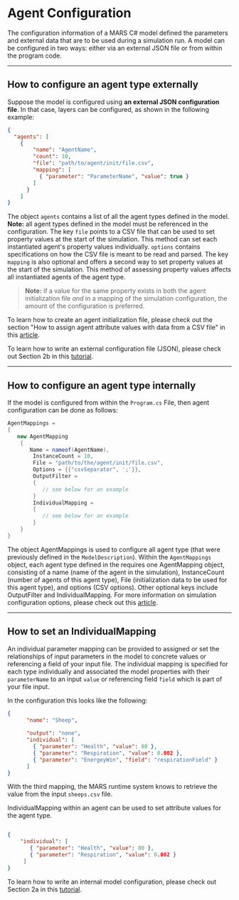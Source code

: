 # Agent Configuration

The configuration information of a MARS C# model defined the parameters and external data that are to be used during a simulation run. A model can be configured in two ways: either via an external JSON file or from within the program code.

___

## How to configure an agent type externally


Suppose the model is configured using **an external JSON configuration file**. In that case, layers can be configured, as shown in the following example:

```json
{
  "agents": [
    {
        "name": "AgentName",
        "count": 10,
        "file": "path/to/agent/init/file.csv",
        "mapping": [
          { "parameter": "ParameterName", "value": true }
        ]
      }
    ]
}
```

The object `agents` contains a list of all the agent types defined in the model. **Note:** all agent types defined in the model must be referenced in the configuration. The key `file`  points to a CSV file that can be used to set property values at the start of the simulation. This method can set each instantiated agent's property values individually. `options` contains specifications on how the CSV file is meant to be read and parsed. The key `mapping` is also optional and offers a second way to set property values at the start of the simulation. This method of assessing property values affects all instantiated agents of the agent type.

> **Note:** if a value for the same property exists in both the agent initialization file *and* in a mapping of the simulation configuration, the amount of the configuration is preferred.

To learn how to create an agent initialization file, please check out the section "How to assign agent attribute values with data from a CSV file" in this [article](../data-sources/csv.md).

To learn how to write an external configuration file (JSON), please check out Section 2b in this [tutorial](../tutorials/main_and_configs.md).

___

## How to configure an agent type internally

If the model is configured from within the `Program.cs` File, then agent configuration can be done as follows:

```C#
AgentMappings =
{
   new AgentMapping
    {
       Name = nameof(AgentName),
        InstanceCount = 10,
        File = "path/to/the/agent/init/file.csv",
        Options = {{"csvSeparator", ';'}},
        OutputFilter =
        {
           // see below for an example
        }
        IndividualMapping =
        {
           // see below for an example
        }
    } 
}
```

The object AgentMappings is used to configure all agent type (that were previously defined in the `ModelDescription`). Within the `AgentMappings` object, each agent type defined in the requires one AgentMapping object, consisting of a name (name of the agent in the simulation), InstanceCount (number of agents of this agent type), File (initialization data to be used for this agent type), and options (CSV options). Other optional keys include OutputFilter and IndividualMapping. For more information on simulation configuration options, please check out this [article](../model-configuration/sim_config_options.md).

___

## How to set an IndividualMapping

An individual parameter mapping can be provided to assigned or set the relationships of input parameters in the model to concrete values or referencing a field of your input file.
The individual mapping is specified for each type individually and associated the model properties with their ```parameterName``` to an input ```value``` or referencing field ```field``` which is part of your file input.

In the configuration this looks like the following:

````json
{
      "name": "Sheep",
      
      "output": "none",
      "individual": [
        { "parameter": "Health", "value": 80 },
        { "parameter": "Respiration", "value": 0.002 },
        { "parameter": "EnergeyWin", "field": "respirationField" }
      ]
}
````
With the third mapping, the MARS runtime system knows to retrieve the value from the input `sheeps.csv` file.

IndividualMapping within an agent can be used to set attribute values for the agent type.

```json

{
    "individual": [
       { "parameter": "Health", "value": 80 },
       { "parameter": "Respiration", "value": 0.002 }
     ]
}
```

To learn how to write an internal model configuration, please check out Section 2a in this [tutorial](../tutorials/main_and_configs.md).
